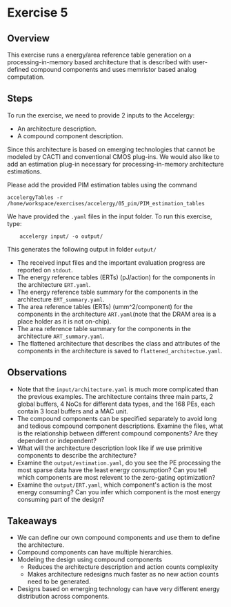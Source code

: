 Exercise 5
==========

## Overview

This exercise runs a energy/area reference table generation on a processing-in-memory based architecture
that is described with user-defined compound components and uses memristor based analog computation.

## Steps

To run the exercise, we need to provide 2 inputs to the Accelergy:
- An architecture description.
- A compound component description.

Since this architecture is based on emerging technologies that cannot be modeled by CACTI and conventional CMOS plug-ins.
We would also like to add an estimation plug-in necessary for processing-in-memory architecture estimations.

Please add the provided PIM estimation tables using the command

  ```
  accelergyTables -r /home/workspace/exercises/accelergy/05_pim/PIM_estimation_tables
  ```

We have provided the `.yaml` files in the input folder. To run this exercise, type: 

```
    accelergy input/ -o output/ 
```

This generates the following output in folder `output/`
- The received input files and the important evaluation progress are reported on `stdout`.
- The energy reference tables (ERTs) (pJ/action) for the components in the architecture `ERT.yaml`.
- The energy reference table summary for the components in the architecture `ERT_summary.yaml`.
- The area reference tables (ERTs) (umm^2/component) for the components in the architecture `ART.yaml`(note that the DRAM area is a place holder as it is not on-chip).
- The area reference table summary for the components in the architecture `ART_summary.yaml`.
- The flattened architecture that describes the class and attributes of the components in
the architecture is saved to `flattened_architectue.yaml`.


## Observations

- Note that the `input/architecture.yaml` is much more complicated than the previous examples. The architecture contains three main parts, 2 global buffers, 4 NoCs for different data types, and the 168 PEs, each contain 3 local buffers and a MAC unit.
- The compound components can be specified separately to avoid long and tedious compound component descriptions. Examine the files, what is the relationship between different compound components? Are they dependent or independent? 
- What will the architecture description look like if we use primitive components to describe the architecture?
- Examine the `output/estimation.yaml`, do you see the PE processing the most sparse data have the least energy consumption? Can you tell which components are most relevent to the zero-gating optimization?
- Examine the `output/ERT.yaml`, which component's action is the most energy consuming? Can you infer which component is the most energy consuming part of the design?

## Takeaways
- We can define our own compound components and use them to define the architecture.
- Compound components can have multiple hierarchies.
- Modeling the design using compound components 
  - Reduces the architecture description and action counts complexity 
  - Makes architecture redesigns much faster as no new action counts need to be 
    generated. 
- Designs based on emerging technology can have very different energy distribution across components.
